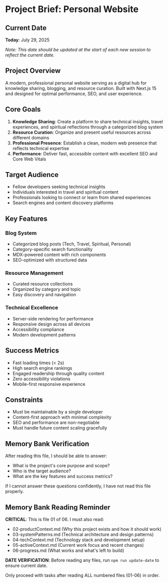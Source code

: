 # Project Brief: Personal Website

## Current Date
**Today**: July 29, 2025

*Note: This date should be updated at the start of each new session to reflect the current date.*

## Project Overview
A modern, professional personal website serving as a digital hub for knowledge sharing, blogging, and resource curation. Built with Next.js 15 and designed for optimal performance, SEO, and user experience.

## Core Goals
1. **Knowledge Sharing**: Create a platform to share technical insights, travel experiences, and spiritual reflections through a categorized blog system
2. **Resource Curation**: Organize and present useful resources across different domains
3. **Professional Presence**: Establish a clean, modern web presence that reflects technical expertise
4. **Performance**: Deliver fast, accessible content with excellent SEO and Core Web Vitals

## Target Audience
- Fellow developers seeking technical insights
- Individuals interested in travel and spiritual content
- Professionals looking to connect or learn from shared experiences
- Search engines and content discovery platforms

## Key Features
### Blog System
- Categorized blog posts (Tech, Travel, Spiritual, Personal)
- Category-specific search functionality
- MDX-powered content with rich components
- SEO-optimized with structured data

### Resource Management
- Curated resource collections
- Organized by category and topic
- Easy discovery and navigation

### Technical Excellence
- Server-side rendering for performance
- Responsive design across all devices
- Accessibility compliance
- Modern development patterns

## Success Metrics
- Fast loading times (< 2s)
- High search engine rankings
- Engaged readership through quality content
- Zero accessibility violations
- Mobile-first responsive experience

## Constraints
- Must be maintainable by a single developer
- Content-first approach with minimal complexity
- SEO and performance are non-negotiable
- Must handle future content scaling gracefully

## Memory Bank Verification
After reading this file, I should be able to answer:
- What is the project's core purpose and scope?
- Who is the target audience?
- What are the key features and success metrics?

If I cannot answer these questions confidently, I have not read this file properly.

## Memory Bank Reading Reminder
**CRITICAL**: This is file 01 of 06. I must also read:
- 02-productContext.md (Why this project exists and how it should work)
- 03-systemPatterns.md (Technical architecture and design patterns)
- 04-techContext.md (Technology stack and development setup)
- 05-activeContext.md (Current work focus and recent changes)
- 06-progress.md (What works and what's left to build)

**DATE VERIFICATION**: Before reading any files, run `npm run update-date` to ensure current date.

Only proceed with tasks after reading ALL numbered files (01-06) in order. 